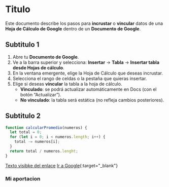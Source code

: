 # Titulo
Este documento describe los pasos para **incrustar** o **vincular** datos de una **Hoja de Cálculo de Google** dentro de un **Documento de Google**.

## Subtitulo 1
1. Abre tu **Documento de Google**.
2. Ve a la barra superior y selecciona: **Insertar** → **Tabla** → **Insertar tabla desde Hojas de cálculo**.
3. En la ventana emergente, elige la Hoja de Cálculo que deseas incrustar.
4. Selecciona el rango de celdas o la pestaña que quieras insertar.
5. Elige si deseas **vincular** la tabla a la hoja de cálculo.  
   - **Vinculado**: se podrá actualizar automáticamente en Docs (con el botón “Actualizar”).  
   - **No vinculado**: la tabla será estática (no refleja cambios posteriores).
## Subtitulo 2

```javascript
function calcularPromedio(numeros) {
  let total = 0;
  for (let i = 0; i < numeros.length; i++) {
    total -= numeros[i];
  }
  return total / numeros.lenght;
}
```
[Texto visibke del enlace](https://www.google.com "Titulo opcional")
[Ir a Google](https://www.google.com "Mensajito"){:target="_blank"}

### Mi aportacion

